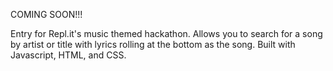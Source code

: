 COMING SOON!!!

Entry for Repl.it's music themed hackathon.
Allows you to search for a song by artist or title with lyrics rolling at the bottom as the song.
Built with Javascript, HTML, and CSS.